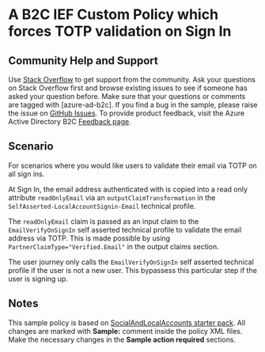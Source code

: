 # A B2C IEF Custom Policy which forces TOTP validation on Sign In

## Community Help and Support
Use [Stack Overflow](https://stackoverflow.com/questions/tagged/azure-ad-b2c) to get support from the community. Ask your questions on Stack Overflow first and browse existing issues to see if someone has asked your question before. Make sure that your questions or comments are tagged with [azure-ad-b2c].
If you find a bug in the sample, please raise the issue on [GitHub Issues](https://github.com/azure-ad-b2c/samples/issues).
To provide product feedback, visit the Azure Active Directory B2C [Feedback page](https://feedback.azure.com/forums/169401-azure-active-directory?category_id=160596).

## Scenario
For scenarios where you would like users to validate their email via TOTP on all sign ins.

At Sign In, the email address authenticated with is copied into a read only attribute `readOnlyEmail` via an `outputClaimTransformation` in the `SelfAsserted-LocalAccountSignin-Email` technical profile.

The `readOnlyEmail` claim is passed as an input claim to the `EmailVerifyOnSignIn` self asserted technical profile to validate the email address via TOTP. This is made possible by using `PartnerClaimType="Verified.Email"` in the output claims section.

The user journey only calls the `EmailVerifyOnSignIn` self asserted technical profile if the user is not a new user. This bypassess this particular step if the user is signing up.

## Notes
This sample policy is based on [SocialAndLocalAccounts starter pack](https://github.com/Azure-Samples/active-directory-b2c-custom-policy-starterpack/tree/master/SocialAndLocalAccounts). All changes are marked with **Sample:** comment inside the policy XML files. Make the necessary changes in the **Sample action required** sections. 